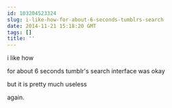 ```yaml
---
id: 103204523324
slug: i-like-how-for-about-6-seconds-tumblrs-search
date: 2014-11-21 15:18:20 GMT
tags: []
title: ''
---
```


i like how 

for about 6 seconds tumblr's search interface was okay

but it is pretty much useless

again.

